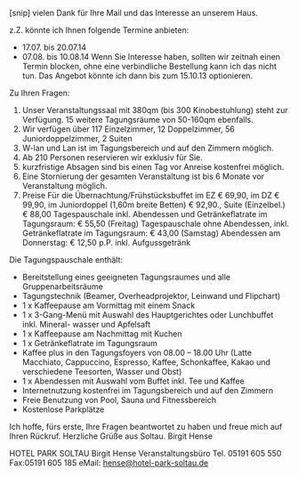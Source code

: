 [snip]
vielen Dank für Ihre Mail und das Interesse an unserem Haus.

z.Z. könnte ich Ihnen folgende Termine anbieten:
- 17.07. bis 20.07.14
- 07.08. bis 10.08.14
Wenn Sie Interesse haben, sollten wir zeitnah einen
Termin blocken, ohne eine verbindliche Bestellung kann ich das
nicht tun. Das Angebot könnte ich dann bis zum 15.10.13 optionieren.

Zu Ihren Fragen:

1. Unser Veranstaltungssaal mit 380qm (bis 300 Kinobestuhlung) steht zur Verfügung. 15 weitere Tagungsräume von 50-160qm ebenfalls.
1. Wir verfügen über 117 Einzelzimmer, 12 Doppelzimmer, 56 Juniordoppelzimmer, 2 Suiten
1. W-lan und Lan ist im Tagungsbereich und auf den Zimmern möglich.
4. Ab 210 Personen reservieren wir exklusiv für Sie.
5. kurzfristige Absagen sind bis einen Tag vor Anreise kostenfrei möglich.
6. Eine Stornierung der gesamten Veranstaltung ist bis 6 Monate vor Veranstaltung möglich.
7. Preise
Für die Übernachtung/Frühstücksbuffet im EZ € 69,90, im DZ € 99,90, im Juniordoppel (1,60m breite Betten) € 92,90., Suite (Einzelbel.) € 88,00
Tagespauschale inkl. Abendessen und Getränkeflatrate im Tagungsraum: € 55,50 (Freitag)
Tagespauschale  ohne Abendessen, inkl. Getränkeflatrate im Tagungsraum: € 43,00 (Samstag)
Abendessen am Donnerstag: € 12,50 p.P. inkl. Aufgussgetränk

Die Tagungspauschale enthält:

- Bereitstellung eines geeigneten Tagungsraumes und alle Gruppenarbeitsräume
- Tagungstechnik (Beamer, Overheadprojektor, Leinwand und Flipchart)
- 1 x Kaffeepause am Vormittag mit einem Snack
- 1 x 3-Gang-Menü mit Auswahl des Hauptgerichtes oder Lunchbuffet inkl. Mineral-
   wasser und Apfelsaft
- 1 x Kaffeepause am Nachmittag mit Kuchen
- 1 x Getränkeflatrate im Tagungsraum
- Kaffee plus in den Tagungsfoyers von 08.00 – 18.00 Uhr
  (Latte Macchiato, Cappuccino, Espresso, Kaffee, Schonkaffee, Kakao und verschiedene
  Teesorten, Wasser und Obst)
- 1 x Abendessen mit Auswahl vom Buffet inkl. Tee und Kaffee
- Internetnutzung kostenfrei im Tagungsbereich und auf den Zimmern
- Freie Benutzung von Pool, Sauna und Fitnessbereich
- Kostenlose Parkplätze

Ich hoffe, fürs erste, Ihre Fragen beantwortet zu haben und freue mich auf Ihren Rückruf.
Herzliche Grüße aus Soltau.
Birgit Hense

HOTEL PARK SOLTAU
Birgit Hense
Veranstaltungsbüro
Tel. 05191 605 550
Fax:05191 605 185
eMail: hense@hotel-park-soltau.de